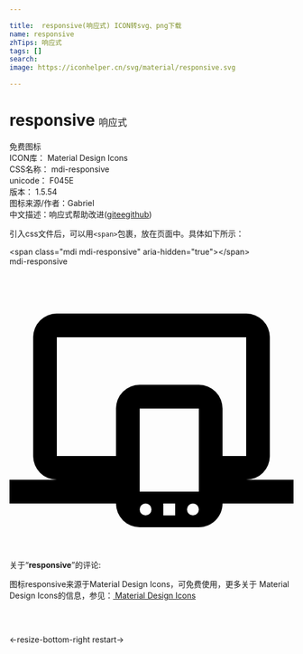 ```yaml
---

title:  responsive(响应式) ICON转svg、png下载
name: responsive
zhTips: 响应式
tags: []
search: 
image: https://iconhelper.cn/svg/material/responsive.svg

---
```


# responsive  <small style="font-size: 60%;font-weight: 100">响应式</small>


<div class="detail-page">
<p>
<span><span class="badge-success badge">免费图标</span> </span>
<br/>
<span>
ICON库：
<span class="badge-secondary badge">Material Design Icons</span> 
</span>
<br/>
<span>
CSS名称：
<span class="badge-secondary badge">mdi-responsive</span> 
</span>
<br/>
<span>
unicode：
<span class="badge-secondary badge">F045E</span> 
<copy-btn content='F045E' btn-title=""></copy-btn>
<copy-btn :content='String.fromCodePoint(parseInt("F045E", 16))' btn-title="复制U"></copy-btn>
</span>
<br/>
<span>
版本：
<span class="badge-secondary badge">1.5.54</span> 
</span>
<br/>
<span>图标来源/作者：<span class="badge-light badge">Gabriel</span></span> 
<br/>
<span class="zh-detail">中文描述：<span class="badge-primary badge">响应式</span><span class="help-link"><span>帮助改进</span>(<a href="https://gitee.com/liuwave/icon-helper/edit/master/json/material/responsive.json" target="_blank" rel="noopener noreferrer">gitee</a><a href="https://github.com/liuwave/icon-helper/edit/master/json/material/responsive.json" target="_blank" rel="noopener noreferrer">github</a></span>)</span><br/>
</p>
</div>
<div class="alert alert-dark">
  <i class="mdi mdi-responsive mdi-48px"></i>
  <i class="mdi mdi-responsive mdi-36px"></i>
  <i class="mdi mdi-responsive mdi-24px"></i>
  <i class="mdi mdi-responsive mdi-18px"></i>
</div>
<div>
  <p>引入css文件后，可以用<code>&lt;span&gt;</code>包裹，放在页面中。具体如下所示：    
  </p>
  <div class="alert alert-primary" style="font-size: 14px">
    &lt;span class="mdi mdi-responsive" aria-hidden="true"&gt;&lt;/span&gt;
    <copy-btn content='<span class="mdi mdi-responsive" aria-hidden="true"></span>'></copy-btn>
  </div>
  <div class="alert alert-secondary">
    <i class="mdi mdi-responsive"
    style="font-size: 24px"
    aria-hidden="true"></i> mdi-responsive
    <copy-btn content="mdi-responsive" btn-title="复制图标名称"></copy-btn>
  </div>
</div>
<div id="svg" class="svg-wrap">
<svg xmlns="http://www.w3.org/2000/svg" viewBox="0 0 24 24"><path d="M4,6V16H9V12A2,2 0 0,1 11,10H16A2,2 0 0,1 18,12V16H20V6H4M0,20V18H4A2,2 0 0,1 2,16V6A2,2 0 0,1 4,4H20A2,2 0 0,1 22,6V16A2,2 0 0,1 20,18H24V20H18V20C18,21.11 17.1,22 16,22H11A2,2 0 0,1 9,20H9L0,20M11.5,20A0.5,0.5 0 0,0 11,20.5A0.5,0.5 0 0,0 11.5,21A0.5,0.5 0 0,0 12,20.5A0.5,0.5 0 0,0 11.5,20M15.5,20A0.5,0.5 0 0,0 15,20.5A0.5,0.5 0 0,0 15.5,21A0.5,0.5 0 0,0 16,20.5A0.5,0.5 0 0,0 15.5,20M13,20V21H14V20H13M11,12V19H16V12H11Z" /></svg>
</div>
<detail full-name='mdi-responsive'></detail>
<div class="icon-detail__container">
<p>关于“<b>responsive</b>”的评论:</p>
</div>
<Vssue title="关于“responsive”的评论" />    
<div><p>图标responsive来源于Material Design Icons，可免费使用，更多关于 Material Design Icons的信息，参见：<a target="_blank" href="https://iconhelper.cn/material.html"> Material Design Icons</a>
</p></div>

<div style="padding:2rem 0 " class="page-nav"><p class="inner"><span class="prev">←<router-link to="/icon/resize-bottom-right.html">resize-bottom-right</router-link></span> <span class="next"><router-link to="/icon/restart.html">restart</router-link>→</span></p></div>

